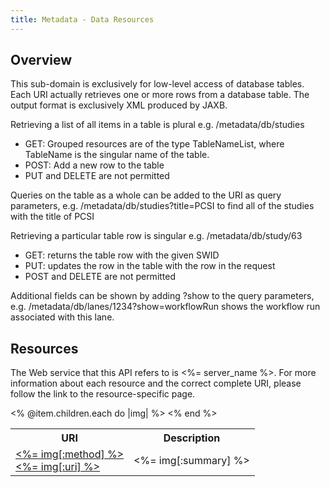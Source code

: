 ```yaml
--- 
title: Metadata - Data Resources 
---
```


Overview
-----------

This sub-domain is exclusively for low-level access of database tables. Each URI actually retrieves one or more rows from a database table. The output format is exclusively XML produced by JAXB.

Retrieving a list of all items in a table is plural e.g. /metadata/db/studies

* GET: Grouped resources are of the type TableNameList, where TableName is the singular name of the table.
* POST: Add a new row to the table
* PUT and DELETE are not permitted

Queries on the table as a whole can be added to the URI as query parameters, e.g. /metadata/db/studies?title=PCSI to find all of the studies with the title of PCSI 

Retrieving a particular table row is singular e.g. /metadata/db/study/63

* GET: returns the table row with the given SWID
* PUT: updates the row in the table with the row in the request
* POST and DELETE are not permitted

Additional fields can be shown by adding ?show to the query parameters, e.g. /metadata/db/lanes/1234?show=workflowRun shows the workflow run associated with this lane. 

Resources
---------------
The Web service that this API refers to is <%= server_name %>. For more information about each resource and the correct complete URI, please follow the link to the resource-specific page.

<table>
<tr><th><strong>URI</strong></th><th><strong>Description</strong></th></tr>
<% @item.children.each do |img| %>
  <tr><td><a href="<%= img.path %>" alt="<%= img[:title] %>"><%= img[:method] %><br/><%= img[:uri] %></a></td><td><%= img[:summary] %></td></tr>
<% end %>
</table>

